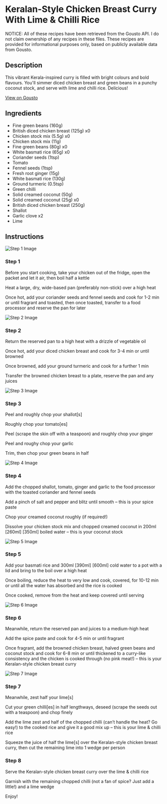 # Keralan-Style Chicken Breast Curry With Lime & Chilli Rice

NOTICE: All of these recipes have been retrieved from the Gousto API. I do not claim ownership of any recipes in these files. These recipes are provided for informational purposes only, based on publicly available data from Gousto.

## Description

This vibrant Kerala-inspired curry is filled with bright colours and bold flavours. You'll simmer diced chicken breast and green beans in a punchy coconut stock, and serve with lime and chilli rice. Delicious! 

[View on Gousto](https://www.gousto.co.uk/recipes/cookbook/keralan-style-chicken-breast-curry-with-lime-chilli-rice)

## Ingredients

- Fine green beans (160g)
- British diced chicken breast (125g) x0
- Chicken stock mix (5.5g) x0
- Chicken stock mix (11g)
- Fine green beans (80g) x0
- White basmati rice (65g) x0
- Coriander seeds (1tsp)
- Tomato
- Fennel seeds (1tsp)
- Fresh root ginger (15g)
- White basmati rice (130g)
- Ground turmeric (0.5tsp)
- Green chilli
- Solid creamed coconut (50g)
- Solid creamed coconut (25g) x0
- British diced chicken breast (250g)
- Shallot
- Garlic clove x2
- Lime

## Instructions

![Step 1 Image](https://production-media.gousto.co.uk/cms/recipe-step-image/Step-1-1709033095300-x200.jpg)

### Step 1

Before you start cooking, take your chicken out of the fridge, open the packet and let it air, then boil half a kettle

Heat a large, dry, wide-based pan (preferably non-stick) over a high heat

Once hot, add your coriander seeds and fennel seeds and cook for 1-2 min or until fragrant and toasted, then once toasted, transfer to a food processor and reserve the pan for later

![Step 2 Image](https://production-media.gousto.co.uk/cms/recipe-step-image/Step-2-1709033098653-x200.jpg)

### Step 2

Return the reserved pan to a high heat with a drizzle of vegetable oil

Once hot, add your diced chicken breast and cook for 3-4 min or until browned

Once browned, add your ground turmeric and cook for a further 1 min

Transfer the browned chicken breast to a plate, reserve the pan and any juices

![Step 3 Image](https://production-media.gousto.co.uk/cms/recipe-step-image/Step-3-1709033102787-x200.jpg)

### Step 3

Peel and roughly chop your shallot[s]

Roughly chop your tomato[es]

Peel (scrape the skin off with a teaspoon) and roughly chop your ginger

Peel and roughy chop your garlic

Trim, then chop your green beans in half

![Step 4 Image](https://production-media.gousto.co.uk/cms/recipe-step-image/Step-4-1709033106297-x200.jpg)

### Step 4

Add the chopped shallot, tomato, ginger and garlic to the food processor with the toasted coriander and fennel seeds

Add a pinch of salt and pepper and blitz until smooth – this is your spice paste

Chop your creamed coconut roughly (if required!)

Dissolve your chicken stock mix and chopped creamed coconut in 200ml <span class="text-purple">[260ml]</span> <span class="text-danger">[350ml] </span>boiled water – this is your coconut stock

![Step 5 Image](https://production-media.gousto.co.uk/cms/recipe-step-image/Step-5-1709033109521-x200.jpg)

### Step 5

Add your basmati rice and 300ml <span class="text-purple">[390ml]</span> <span class="text-danger">[600ml] </span>cold water to a pot with a lid and bring to the boil over a high heat

Once boiling, reduce the heat to very low and cook, covered, for 10-12 min or until all the water has absorbed and the rice is cooked

Once cooked, remove from the heat and keep covered until serving

![Step 6 Image](https://production-media.gousto.co.uk/cms/recipe-step-image/Step-6-1709033113371-x200.jpg)

### Step 6

Meanwhile, return the reserved pan and juices to a medium-high heat

Add the spice paste and cook for 4-5 min or until fragrant

Once fragrant, add the browned chicken breast, halved green beans and coconut stock and cook for 6-8 min or until thickened to a curry-like consistency and the chicken is cooked through (no pink meat!) – this is your Keralan-style chicken breast curry

![Step 7 Image](https://production-media.gousto.co.uk/cms/recipe-step-image/Step-7-1709033117363-x200.jpg)

### Step 7

Meanwhile, zest half your lime[s]

Cut your green chilli[es] in half lengthways, deseed (scrape the seeds out with a teaspoon) and chop finely

Add the lime zest and half of the chopped chilli (can’t handle the heat? Go easy!) to the cooked rice and give it a good mix up – this is your lime & chilli rice

Squeeze the juice of half the lime[s] over the Keralan-style chicken breast curry, then cut the remaining lime into 1 wedge per person

### Step 8

Serve the Keralan-style chicken breast curry over the lime & chilli rice

Garnish with the remaining chopped chilli (not a fan of spice? Just add a little!) and a lime wedge

Enjoy!

